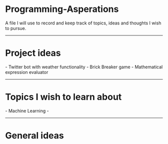 # Programming-Asperations
A file I will use to record and keep track of topics, ideas and thoughts I wish to pursue.


-------------------------------------------------------------------------
<h1> Project ideas </h1>
- Twitter bot with weather functionality
- Brick Breaker game
- Mathematical expression evaluator




-------------------------------------------------------------------------
<h1> Topics I wish to learn about </h1>
- Machine Learning
-



-------------------------------------------------------------------------
<h1> General ideas </h1>
